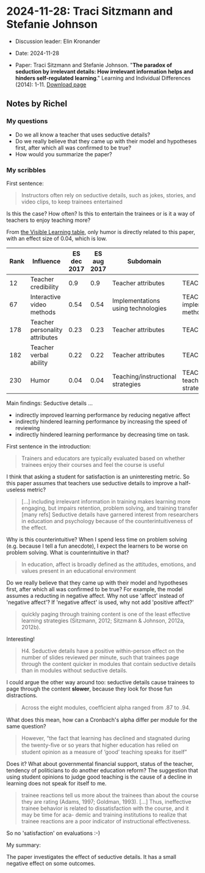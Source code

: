 # 2024-11-28: Traci Sitzmann and Stefanie Johnson

- Discussion leader: Elin Kronander

- Date: 2024-11-28
- Paper: Traci Sitzmann and Stefanie Johnson.
  "**The paradox of seduction by irrelevant details: How irrelevant information
  helps and hinders self-regulated learning**." Learning and Individual
  Differences (2014): 1-11.
  [Download page](https://doi.org/10.1016/j.lindif.2014.05.009)


## Notes by Richel


### My questions

- Do we all know a teacher that uses seductive details?
- Do we really believe that they came up with their model and hypotheses
  first, after which all was confirmed to be true?
- How would you summarize the paper?

### My scribbles

First sentence:

> Instructors often rely on seductive details, such as jokes, stories,
> and video clips, to keep trainees entertained

Is this the case? How often? Is this to entertain the trainees or
is it a way of teachers to enjoy teaching more?


From
[the Visible Learning table](https://visible-learning.org/hattie-ranking-influences-effect-sizes-learning-achievement/),
only humor is directly related to this paper, with an effect size of 0.04,
which is low.

<!-- markdownlint-disable MD013 -->

Rank|Influence                       |ES dec 2017|ES aug 2017|Subdomain                          |Domain
----|--------------------------------|-----------|-----------|-----------------------------------|----------------------------------------------------
12  |Teacher credibility             |0.9        |0.9        |Teacher attributes                 |TEACHER
67  |Interactive video methods       |0.54       |0.54       |Implementations using technologies |TEACHING: Focus on implementation method
178 |Teacher personality attributes  |0.23       |0.23       |Teacher attributes                 |TEACHER
182 |Teacher verbal ability          |0.22       |0.22       |Teacher attributes                 |TEACHER
230 |Humor                           |0.04       |0.04       |Teaching/instructional strategies  |TEACHING: Focus on teaching/instructional strategies

<!-- markdownlint-enable MD013 -->

Main findings: Seductive details ...

- indirectly improved learning performance by reducing negative affect
- indirectly hindered learning performance by increasing the speed of reviewing
- indirectly hindered learning performance by decreasing time on task.

First sentence in the introduction:

> Trainers and educators are typically evaluated based on whether
> trainees enjoy their courses and feel the course is useful

I think that asking a student for satisfaction is an uninteresting
metric. So this paper assumes that teachers use seductive details
to improve a half-useless metric?

> [...] including irrelevant information in training
> makes learning more engaging, but impairs retention,
> problem solving, and training transfer [many refs]
> Seductive details have garnered interest from researchers in
> education and psychology because of the counterintuitiveness of the effect.

Why is this counterintuitive? When I spend less time on problem solving
(e.g. because I tell a fun anecdote),
I expect the learners to be worse on problem solving.
What is counterintuitive in that?


> In education, affect is broadly defined as the attitudes, emotions,
> and values present in an educational environment

Do we really believe that they came up with their model and hypotheses
first, after which all was confirmed to be true? For example,
the model assumes a reducting in negative affect. Why not use 'affect'
instead of 'negative affect'? If 'negative affect' is used,
why not add 'positive affect?'


> quickly paging through training content is one of the least effective
> learning strategies (Sitzmann, 2012; Sitzmann & Johnson, 2012a, 2012b).

Interesting!

> H4. Seductive details have a positive within-person effect on the
> number of slides reviewed per minute, such that trainees page through
> the content quicker in modules that contain seductive details than in
> modules without seductive details.

I could argue the other way around too: seductive details
cause trainees to page through the content **slower**, because
they look for those fun distractions.

> Across the eight modules, coefﬁcient alpha
> ranged from .87 to .94.

What does this mean, how can a Cronbach's alpha
differ per module for the same question?

> However, “the
> fact that learning has declined and stagnated during the twenty-ﬁve
> or so years that higher education has relied on student opinion as a
> measure of ‘good’ teaching speaks for itself”

Does it? What about governmental financial support, status of the
teacher, tendency of politicians to do another education
reform? The suggestion that using student opinions to judge
good teaching is the cause of a decline in learning does
not speak for itself to me.

> trainee reactions tell us more about the trainees
> than about the course they are
> rating (Adams, 1997; Goldman, 1993).
> [...]
> Thus, ineffective trainee behavior
> is related to dissatisfaction with the course, and it may be time for aca-
> demic and training institutions to realize that trainee reactions are a
> poor indicator of instructional effectiveness.

So no 'satisfaction' on evaluations :-)

My summary:

The paper investigates the effect of seductive details.
It has a small negative effect on some outcomes.

